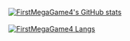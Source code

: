 [![FirstMegaGame4's GitHub stats](https://github-readme-stats.vercel.app/api?username=FirstMegaGame4&theme=highcontrast)](https://github.com/anuraghazra/github-readme-stats)
<br>
<br>
[![FirstMegaGame4 Langs](https://github-readme-stats.vercel.app/api/top-langs/?username=FirstMegaGame4&theme=highcontrast)](https://github.com/anuraghazra/github-readme-stats)
